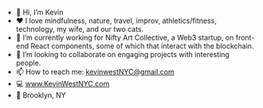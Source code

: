 - 👋 Hi, I’m Kevin
- ❤️ I love mindfulness, nature, travel, improv, athletics/fitness, technology, my wife, and our two cats.
- 🌱 I’m currently working for Nifty Art Collective, a Web3 startup, on front-end React components, some of which that interact with the blockchain.
- 💞️ I’m looking to collaborate on engaging projects with interesting people.
- 📫 How to reach me: kevinwestNYC@gmail.com
- 💻 www.KevinWestNYC.com
- 📍 Brooklyn, NY
<!---
KevinWestNYC/KevinWestNYC is a ✨ special ✨ repository because its `README.md` (this file) appears on your GitHub profile.
You can click the Preview link to take a look at your changes.
--->
